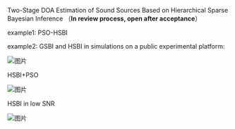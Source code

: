  Two-Stage DOA Estimation of Sound Sources Based on Hierarchical Sparse Bayesian Inference （**In review process, open after acceptance**）
 
 example1: PSO-HSBI
 
 example2: GSBI and HSBI in simulations on a public experimental platform:
 
![图片](https://github.com/user-attachments/assets/bf7259db-57e2-478c-b49e-29544afb478f)

HSBI+PSO

![图片](https://github.com/user-attachments/assets/f83f181c-50cc-4475-8e40-52343ddeab0d)


HSBI in low SNR

![图片](https://github.com/user-attachments/assets/00c893e1-04de-46c4-a445-f5ce2b09e671)

